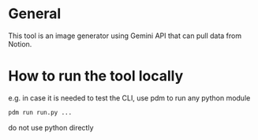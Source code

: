 # General

This tool is an image generator using Gemini API that can pull data from Notion.

# How to run the tool locally

e.g.
in case it is needed to test the CLI, use pdm to run any python module

```python
pdm run run.py ...
```

do not use python directly
